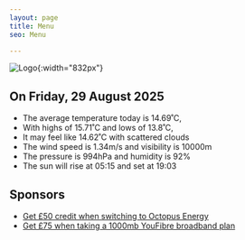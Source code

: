 ```yaml
---
layout: page
title: Menu
seo: Menu

---
```


![Logo](/images/logo.jpg){:width="832px"}

<!-- weather_marker starts -->
## On Friday, 29 August 2025

- The average temperature today is 14.69˚C,
- With highs of 15.71˚C and lows of 13.8˚C,
- It may feel like 14.62˚C with scattered clouds
- The wind speed is 1.34m/s and visibility is 10000m
- The pressure is 994hPa and humidity is 92%
- The sun will rise at 05:15 and set at 19:03

<!-- weather_marker ends -->

## Sponsors

- [Get £50 credit when switching to Octopus Energy](https://bit.ly/3oD1nnS)
- [Get £75 when taking a 1000mb YouFibre broadband plan](https://aklam.io/91zWhU?)
